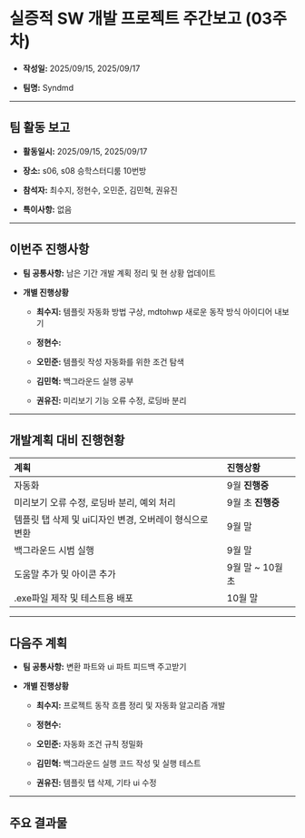 # 실증적 SW 개발 프로젝트 주간보고 (03주차)
- **작성일:** 2025/09/15, 2025/09/17

- **팀명:** Syndmd

***

## 팀 활동 보고
- **활동일시:** 2025/09/15, 2025/09/17

- **장소:** s06, s08 승학스터디룸 10번방

- **참석자:** 최수지, 정현수, 오민준, 김민혁, 권유진

- **특이사항:** 없음

***

## 이번주 진행사항
- **팀 공통사항:** 남은 기간 개발 계획 정리 및 현 상황 업데이트

- **개별 진행상황**

  - **최수지:** 템플릿 자동화 방법 구상, mdtohwp 새로운 동작 방식 아이디어 내보기

  - **정현수:** 

  - **오민준:** 템플릿 작성 자동화를 위한 조건 탐색

  - **김민혁:** 백그라운드 실행 공부

  - **권유진:** 미리보기 기능 오류 수정, 로딩바 분리

***

## 개발계획 대비 진행현황
|계획|진행상황|
|:---|:---|
|자동화|9월 **진행중**|
|미리보기 오류 수정, 로딩바 분리, 예외 처리|9월 초 **진행중**|
|템플릿 탭 삭제 및 ui디자인 변경, 오버레이 형식으로 변환|9월 말|
|백그라운드 시범 실행|9월 말|
|도움말 추가 밎 아이콘 추가|9월 말 ~ 10월 초|
|.exe파일 제작 및 테스트용 배포|10월 말|

***

## 다음주 계획
- **팀 공통사항:** 변환 파트와 ui 파트 피드백 주고받기

- **개별 진행상황**

  - **최수지:**  프로젝트 동작 흐름 정리 및 자동화 알고리즘 개발

  - **정현수:** 

  - **오민준:** 자동화 조건 규칙 정밀화

  - **김민혁:** 백그라운드 실행 코드 작성 및 실행 테스트

  - **권유진:** 템플릿 탭 삭제, 기타 ui 수정

***

## 주요 결과물
